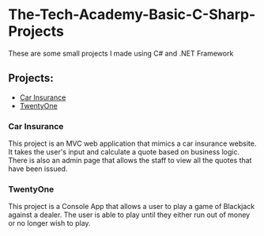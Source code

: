 # The-Tech-Academy-Basic-C-Sharp-Projects

These are some small projects I made using C# and .NET Framework

## Projects:
- [Car Insurance](https://github.com/oderagowski/The-Tech-Academy-Basic-C-Sharp-Projects/tree/main/CarInsurance)
- [TwentyOne](https://github.com/oderagowski/The-Tech-Academy-Basic-C-Sharp-Projects/tree/main/TwentyOne)


### Car Insurance
This project is an MVC web application that mimics a car insurance website. It takes the user's input and calculate a quote based on business logic. There is also an admin page that allows the staff to view all the quotes that have been issued.

### TwentyOne
This project is a Console App that allows a user to play a game of Blackjack against a dealer. The user is able to play until they either run out of money or no longer wish to play.
